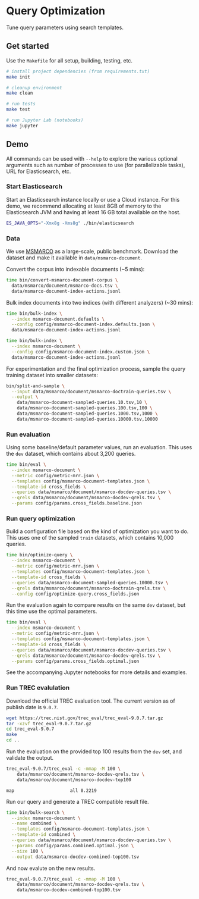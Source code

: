 # Query Optimization

Tune query parameters using search templates.

## Get started

Use the `Makefile` for all setup, building, testing, etc.

```bash
# install project dependencies (from requirements.txt)
make init

# cleanup environment
make clean

# run tests
make test

# run Jupyter Lab (notebooks)
make jupyter
```

## Demo

All commands can be used with `--help` to explore the various optional arguments such as number of processes to use (for parallelizable tasks), URL for Elasticsearch, etc.

### Start Elasticsearch

Start an Elasticsearch instance locally or use a Cloud instance. For this demo, we recommend allocating at least 8GB of memory to the Elasticsearch JVM and having at least 16 GB total available on the host.

```bash
ES_JAVA_OPTS="-Xmx8g -Xms8g" ./bin/elasticsearch
```

### Data

We use [MSMARCO](http://www.msmarco.org) as a large-scale, public benchmark. Download the dataset and make it available in `data/msmarco-document`.

Convert the corpus into indexable documents (~5 mins):

```bash
time bin/convert-msmarco-document-corpus \
  data/msmarco/document/msmarco-docs.tsv \
  data/msmarco-document-index-actions.jsonl
```

Bulk index documents into two indices (with different analyzers) (~30 mins):

```bash
time bin/bulk-index \
  --index msmarco-document.defaults \
  --config config/msmarco-document-index.defaults.json \
  data/msmarco-document-index-actions.jsonl
```

```bash
time bin/bulk-index \
  --index msmarco-document \
  --config config/msmarco-document-index.custom.json \
  data/msmarco-document-index-actions.jsonl
```

For experimentation and the final optimization process, sample the query training dataset into smaller datasets:

```bash
bin/split-and-sample \
  --input data/msmarco/document/msmarco-doctrain-queries.tsv \
  --output \
    data/msmarco-document-sampled-queries.10.tsv,10 \
    data/msmarco-document-sampled-queries.100.tsv,100 \
    data/msmarco-document-sampled-queries.1000.tsv,1000 \
    data/msmarco-document-sampled-queries.10000.tsv,10000
```

### Run evaluation

Using some baseline/default parameter values, run an evaluation. This uses the `dev` dataset, which contains about 3,200 queries.

```bash
time bin/eval \
  --index msmarco-document \
  --metric config/metric-mrr.json \
  --templates config/msmarco-document-templates.json \
  --template-id cross_fields \
  --queries data/msmarco/document/msmarco-docdev-queries.tsv \
  --qrels data/msmarco/document/msmarco-docdev-qrels.tsv \
  --params config/params.cross_fields.baseline.json
```

### Run query optimization

Build a configuration file based on the kind of optimization you want to do. This uses one of the sampled `train` datasets, which contains 10,000 queries.

```bash
time bin/optimize-query \
  --index msmarco-document \
  --metric config/metric-mrr.json \
  --templates config/msmarco-document-templates.json \
  --template-id cross_fields \
  --queries data/msmarco-document-sampled-queries.10000.tsv \
  --qrels data/msmarco/document/msmarco-doctrain-qrels.tsv \
  --config config/optimize-query.cross_fields.json
```

Run the evaluation again to compare results on the same `dev` dataset, but this time use the optimal parameters.

```bash
time bin/eval \
  --index msmarco-document \
  --metric config/metric-mrr.json \
  --templates config/msmarco-document-templates.json \
  --template-id cross_fields \
  --queries data/msmarco/document/msmarco-docdev-queries.tsv \
  --qrels data/msmarco/document/msmarco-docdev-qrels.tsv \
  --params config/params.cross_fields.optimal.json
```

See the accompanying Jupyter notebooks for more details and examples.

### Run TREC evalulation

Download the official TREC evaluation tool. The current version as of publish date is `9.0.7`.

```bash
wget https://trec.nist.gov/trec_eval/trec_eval-9.0.7.tar.gz
tar -xzvf trec_eval-9.0.7.tar.gz
cd trec_eval-9.0.7
make
cd ..
```

Run the evaluation on the provided top 100 results from the `dev` set, and validate the output.

```bash
trec_eval-9.0.7/trec_eval -c -mmap -M 100 \
    data/msmarco/document/msmarco-docdev-qrels.tsv \
    data/msmarco/document/msmarco-docdev-top100
```

```
map                   	all	0.2219
```

Run our query and generate a TREC compatible result file.

```bash
time bin/bulk-search \
  --index msmarco-document \
  --name combined \
  --templates config/msmarco-document-templates.json \
  --template-id combined \
  --queries data/msmarco/document/msmarco-docdev-queries.tsv \
  --params config/params.combined.optimal.json \
  --size 100 \
  --output data/msmarco-docdev-combined-top100.tsv
```

And now evalute on the new results.

```bash
trec_eval-9.0.7/trec_eval -c -mmap -M 100 \
    data/msmarco/document/msmarco-docdev-qrels.tsv \
    data/msmarco-docdev-combined-top100.tsv
```
